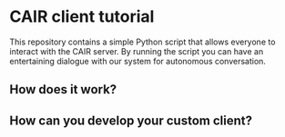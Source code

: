 # CAIR client tutorial
This repository contains a simple Python script that allows everyone to interact with the CAIR server.
By running the script you can have an entertaining dialogue with our system for autonomous conversation.

## How does it work?


## How can you develop your custom client?



